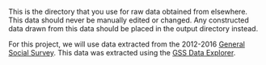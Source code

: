 This is the directory that you use for raw data obtained from elsewhere. This data should never be manually edited or changed. Any constructed data drawn from this data should be placed in the output directory instead. 

For this project, we will use data extracted from the 2012-2016 [General Social Survey](http://gss.norc.org/). This data was extracted using the [GSS Data Explorer](https://gssdataexplorer.norc.org/).
